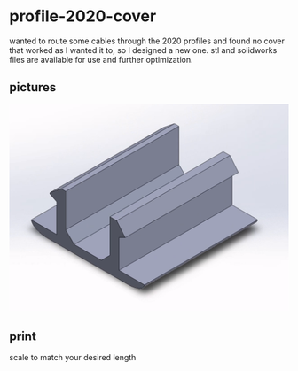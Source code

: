 # profile-2020-cover

wanted to route some cables through the 2020 profiles and found no cover that worked as I wanted it
to, so I designed a new one.
stl and solidworks files are available for use and further optimization.

## pictures

![solidworks](images/solidworks.png "Part in Solidworks")


## print

scale to match your desired length

